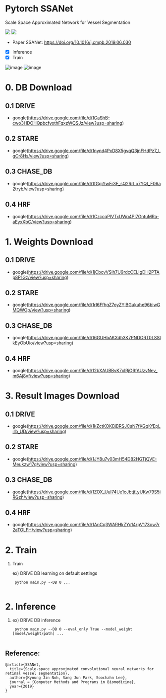 # Pytorch SSANet
Scale Space Approximated Network for Vessel Segmentation

![](https://img.shields.io/static/v1?label=python&message=3.6|3.7&color=blue)
![](https://img.shields.io/static/v1?label=pytorch&message=1.4&color=<COLOR>)

- Paper SSANet: https://doi.org/10.1016/j.cmpb.2019.06.030

- [x] Inference
- [x] Train

![image](https://drive.google.com/uc?export=view&id=1VyUkwe66ANMh8d80cy-4u8qM8UId7FDs)
![image](https://drive.google.com/uc?export=view&id=1_HzoUS3oaDol6_v3wKXslMS5CNTwaSsB)

# 0. DB Download

## 0.1 DRIVE
- google(https://drive.google.com/file/d/1GaShB-cwo3HDOHQpbcfyothFqxzWQSJz/view?usp=sharing)

## 0.2 STARE
- google(https://drive.google.com/file/d/1nynd4PxD8X5gvqQ3jnFHdPz7_LgOr8Hs/view?usp=sharing)

## 0.3 CHASE_DB
- google(https://drive.google.com/file/d/1fGgiYwFr3E_sQ2RrLo7YQt_F06a2tryb/view?usp=sharing)

## 0.4 HRF
- google(https://drive.google.com/file/d/1CzccqPIVTxUWq4PI7GntuMRa-aEyxXbC/view?usp=sharing)


# 1. Weights Download

## 0.1 DRIVE
- google(https://drive.google.com/file/d/1jCbcvVSih7U9rdcCELIgDH2PTAp8P1Gz/view?usp=sharing)

## 0.2 STARE
- google(https://drive.google.com/file/d/1rI6FfhqZ7oyZYlBGukuhe96biwGMQWOp/view?usp=sharing)

## 0.3 CHASE_DB
- google(https://drive.google.com/file/d/16GUHbAKXdh3K7PNDORT0LSSIkEyObUio/view?usp=sharing)

## 0.4 HRF
- google(https://drive.google.com/file/d/12bXAUBBvK7xIRjO6fAUzvNev_m6Aj8vf/view?usp=sharing)


# 3. Result Images Download

## 0.1 DRIVE
- google(https://drive.google.com/file/d/1kZctKOKBjBRSJCsN7fKGqKfEpLirb_UD/view?usp=sharing)

## 0.2 STARE
- google(https://drive.google.com/file/d/1JY8u7v03mH54D82HGTjQVE-Meukzw17q/view?usp=sharing)

## 0.3 CHASE_DB
- google(https://drive.google.com/file/d/1ZOX_UuI74Ue1cJbtjf_yUKw79S5iRGzh/view?usp=sharing)

## 0.4 HRF
- google(https://drive.google.com/file/d/1AnCq3WARHkZYc14rpV173ow7r2aTOLFH/view?usp=sharing)


# 2. Train

1. Train
    
    ex) DRIVE DB learning on default settings
    ```
     python main.py --DB 0 ...
     
    ```

# 2. Inference

1.
    ex) DRIVE DB inference
    ```
     python main.py --DB 0 --eval_only True --model_weight [model/weight/path] ...
     
    ```
   
Reference:
- 

```
@article{SSANet,
  title={Scale-space approximated convolutional neural networks for retinal vessel segmentation},
  author={Kyoung Jin Noh, Sang Jun Park, Soochahn Lee},
  journal = {Computer Methods and Programs in Biomedicine},
  year={2019}
}
```
